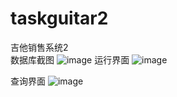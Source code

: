 # taskguitar2
吉他销售系统2
<br>
数据库截图
![image](http://o7q6guhd5.bkt.clouddn.com/%E6%95%B0%E6%8D%AE%E5%BA%93%E6%88%AA%E5%9B%BE.PNG)
运行界面
![image](http://o7q6guhd5.bkt.clouddn.com/xitongtask1%281%29.PNG)

查询界面
![image](http://o7q6guhd5.bkt.clouddn.com/%E6%9F%A5%E8%AF%A2%E7%95%8C%E9%9D%A2.PNG)
